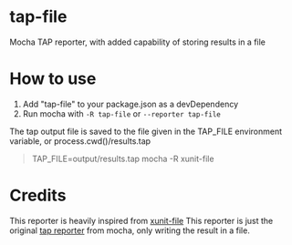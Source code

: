 tap-file
==========

Mocha TAP reporter, with added capability of storing results in a file

# How to use

1. Add "tap-file" to your package.json as a devDependency
2. Run mocha with `-R tap-file` or `--reporter tap-file`


The tap output file is saved to the file given in the TAP_FILE environment variable, or process.cwd()/results.tap

> TAP_FILE=output/results.tap mocha -R xunit-file



# Credits
This reporter is heavily inspired from [xunit-file](https://github.com/peerigon/xunit-file)
This reporter is just the original [tap reporter](https://github.com/visionmedia/mocha/blob/master/lib/reporters/tap.js) from mocha, only writing the result in a file.

